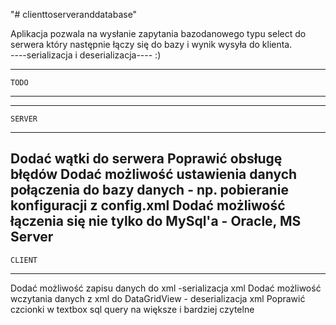 "# clienttoserveranddatabase" 

Aplikacja pozwala na wysłanie zapytania bazodanowego typu select do serwera który następnie łączy się do bazy i wynik wysyła do klienta.  
----serializacja i deserializacja---- :)

-------------
    TODO
-------------

-------------
    SERVER
-------------
Dodać wątki do serwera
Poprawić obsługę błędów
Dodać możliwość ustawienia danych połączenia do bazy danych - np. pobieranie konfiguracji z config.xml
Dodać możliwość łączenia się nie tylko do MySql'a - Oracle, MS Server
-------------
    CLIENT
-------------
Dodać możliwość zapisu danych do xml -serializacja xml
Dodać możliwość wczytania danych z xml do DataGridView - deserializacja xml
Poprawić czcionki w textbox sql query na większe i bardziej czytelne

